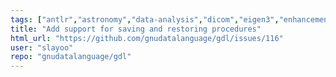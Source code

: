 ```yaml
---
tags: ["antlr","astronomy","data-analysis","dicom","eigen3","enhancement","fits-files","geophysics","grib","gsl-library","hdf","hdf5","mapping","netcdf","plotting","plplot","programming-language","pv-wave","python","save-files","scientific-computing","scientific-visualization"]
title: "Add support for saving and restoring procedures"
html_url: "https://github.com/gnudatalanguage/gdl/issues/116"
user: "slayoo"
repo: "gnudatalanguage/gdl"
---
```


